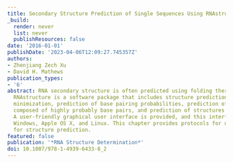 ```yaml
---
title: Secondary Structure Prediction of Single Sequences Using RNAstructure
_build:
  render: never
  list: never
  publishResources: false
date: '2016-01-01'
publishDate: '2023-04-06T12:09:27.745357Z'
authors:
- Zhenjiang Zech Xu
- David H. Mathews
publication_types:
- '6'
abstract: RNA secondary structure is often predicted using folding thermodynamics.
  RNAstructure is a software package that includes structure prediction by free energy
  minimization, prediction of base pairing probabilities, prediction of structures
  composed of highly probably base pairs, and prediction of structures with pseudoknots.
  A user-friendly graphical user interface is provided, and this interface works on
  Windows, Apple OS X, and Linux. This chapter provides protocols for using RNAstructure
  for structure prediction.
featured: false
publication: '*RNA Structure Determination*'
doi: 10.1007/978-1-4939-6433-8_2
---
```


